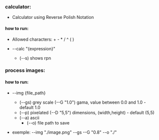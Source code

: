 ### calculator:
- Calculator using Reverse Polish Notation
#### how to run:
- Allowed characters: + - * / ^ ( )

- --calc "{expression}"
    - (--s) shows rpn 

### process images:
#### how to run:
- --img {file_path}
    - (--gs) grey scale (--G "1.0") gama, value between 0.0 and 1.0 - default 1.0
    - (--p) pixelated (--D "5,5") dimensions, (width,height) - default (5,5)
    - (--a) ascii
        - (--o) file path to save

- exemple: --img "./image.png" --gs --G "0.8" --o "./"
 